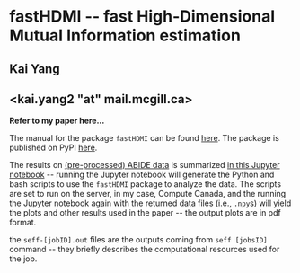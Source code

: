 # fastHDMI -- fast High-Dimensional Mutual Information estimation
## Kai Yang
## <kai.yang2 "at" mail.mcgill.ca>

**Refer to my paper here...**

The manual for the package `fastHDMI` can be found [here](/fastHDMI/README.md). The package is published on PyPI [here](https://pypi.org/project/fastHDMI/).

The results on [(pre-processed) ABIDE data](http://preprocessed-connectomes-project.org/abide/) is summarized [in this Jupyter notebook](/paper/ABIDE_data_analysis/ABIDE_analysis.ipynb) -- running the Jupyter notebook will generate the Python and bash scripts to use the `fastHDMI` package to analyze the data. The scripts are set to run on the server, in my case, Compute Canada, and the running the Jupyter notebook again with the returned data files (i.e., `.npy`s) will yield the plots and other results used in the paper -- the output plots are in pdf format.

the `seff-[jobID].out` files are the outputs coming from `seff [jobsID]` command -- they briefly describes the computational resources used for the job.

